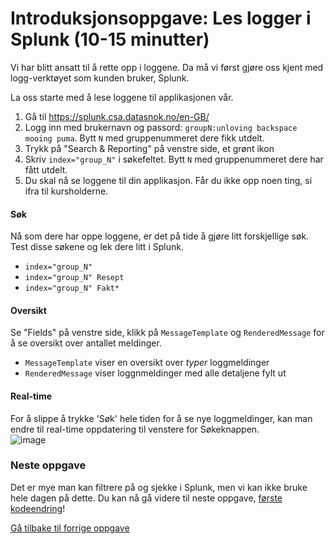 # Introduksjonsoppgave: Les logger i Splunk (10-15 minutter)

Vi har blitt ansatt til å rette opp i loggene. Da må vi først gjøre oss kjent med 
logg-verktøyet som kunden bruker, Splunk.

La oss starte med å lese loggene til applikasjonen vår. 

1. Gå til https://splunk.csa.datasnok.no/en-GB/
2. Logg inn med brukernavn og passord: `groupN:unloving backspace mooing puma`. Bytt `N` med gruppenummeret dere fikk utdelt.
3. Trykk på "Search & Reporting" på venstre side, et grønt ikon
4. Skriv `index="group_N"` i søkefeltet. Bytt `N` med gruppenummeret dere har fått utdelt.
5. Du skal nå se loggene til din applikasjon. Får du ikke opp noen ting, si ifra til kursholderne. 

#### Søk
Nå som dere har oppe loggene, er det på tide å gjøre litt forskjellige søk. 
Test disse søkene og lek dere litt i Splunk.

* `index="group_N" `
* `index="group_N" Resept`
* `index="group_N" Fakt*`

#### Oversikt
Se "Fields" på venstre side, klikk på `MessageTemplate` og `RenderedMessage` for å se oversikt over antallet meldinger.
* `MessageTemplate` viser en oversikt over *typer* loggmeldinger 
* `RenderedMessage` viser loggnmeldinger med alle detaljene fylt ut

#### Real-time
For å slippe å trykke 'Søk' hele tiden for å se nye loggmeldinger, kan man endre til real-time oppdatering til venstere for Søkeknappen.  \
![image](https://user-images.githubusercontent.com/4437745/230628582-4c503ee0-f3df-4ca0-b5e3-8ffe92484ba3.png)


### Neste oppgave
Det er mye man kan filtrere på og sjekke i Splunk, men vi kan ikke bruke hele dagen på dette. Du kan nå gå videre til neste oppgave, [første kodeendring](./3_ping.md)!

[Gå tilbake til forrige oppgave](./1_swagger.md)
